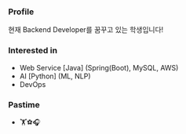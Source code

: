 ### Profile
현재 Backend Developer를 꿈꾸고 있는 학생입니다!
### Interested in
- Web Service [Java] (Spring(Boot), MySQL, AWS)
- AI [Python] (ML, NLP)
- DevOps
### Pastime
- 🏋️⚽🎧
